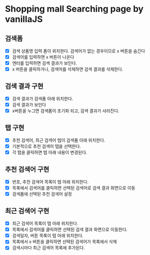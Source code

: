 # Shopping mall Searching page by vanillaJS

## 검색폼

-   [x] 검색 상품명 입력 폼이 위치한다. 검색어가 없는 경우이므로 x 버튼을 숨긴다
-   [x] 검색어를 입력하면 x 버튼이 나온다
-   [x] 엔터를 입력하면 검색 결과가 보인다.
-   [x] x 버튼을 클릭하거나, 검색어를 삭제하면 검색 결과를 삭제한다.

## 검색 결과 구현

-   [x] 검색 결과가 검색폼 아래 위치한다.
-   [x] 검색 결과가 보인다
-   [x] x버튼을 누그면 검색폼이 초기화 되고, 검색 결과가 사라진다.

## 탭 구현

-   [x] 추천 검색어, 최근 검색어 탭이 검색폼 아래 위치한다.
-   [x] 기본적으로 추천 검색어 탭을 선택한다.
-   [x] 각 탭을 클릭하면 탭 아래 내용이 변경된다.

## 추천 검색어 구현

-   [x] 번호, 추천 검색어 목록이 탭 아래 위치한다.
-   [x] 목록에서 검색어를 클릭하면 선택된 검색어로 검색 결과 화면으로 이동
-   [x] 검색폼에 선택된 추천 검색어 설정

## 최근 검색어 구현

-   [x] 최근 검색어 목록이 탭 아래 위치한다.
-   [x] 목록에서 검색어를 클릭하면 선택된 검색 결과 화면으로 이동한다.
-   [x] 검색일자, 버튼 목록이 탭 아래 위치한다.
-   [x] 목록에서 x 버튼을 클릭하면 선택된 검색어가 목록에서 삭제
-   [x] 검색시마다 최근 검색어 목록에 추가된다.
